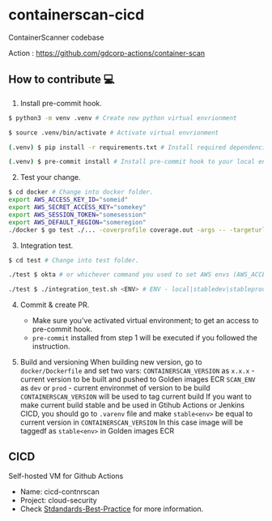 # containerscan-cicd

ContainerScanner codebase

Action : https://github.com/gdcorp-actions/container-scan

## How to contribute 💻

1. Install pre-commit hook.

```bash
$ python3 -m venv .venv # Create new python virtual envrionment

$ source .venv/bin/activate # Activate virtual envrionment

(.venv) $ pip install -r requirements.txt # Install required dependencies

(.venv) $ pre-commit install # Install pre-commit hook to your local env
```

2. Test your change.

```bash
$ cd docker # Change into docker folder.
export AWS_ACCESS_KEY_ID="someid"
export AWS_SECRET_ACCESS_KEY="somekey"
export AWS_SESSION_TOKEN="somesession"
export AWS_DEFAULT_REGION="someregion"
./docker $ go test ./... -coverprofile coverage.out -args -- -targeturl=some -githuburl=more -repo=test -commit=args -format=too -githubtoken=just -container=testing && go tool cover -func=coverage.out # Validate your code is passing unit test & covered.
```

3. Integration test.

```bash
$ cd test # Change into test folder.

./test $ okta # or whichever command you used to set AWS envs (AWS_ACCESS_KEY_ID, AWS_SECRET_ACCESS_KEY, and AWS_SESSION_TOKEN)

./test $ ./integration_test.sh <ENV> # ENV - local|stabledev|stableprod|v1.1.1|...
```

4. Commit & create PR.

   - Make sure you've activated virtual environment; to get an access to pre-commit hook.
   - `pre-commit` installed from step 1 will be executed if you followed the instruction.

5. Build and versioning
   When building new version, go to `docker/Dockerfile` and set two vars:
   `CONTAINERSCAN_VERSION` as `x.x.x` - current version to be built and pushed to Golden images ECR
   `SCAN_ENV` as `dev` or `prod` - current environmet of version to be build
   `CONTAINERSCAN_VERSION` will be used to tag current build
   If you want to make current build stable and be used in Gtihub Actions or Jenkins CICD,
   you should go to `.varenv` file and make `stable<env>` be equal to current version in `CONTAINERSCAN_VERSION`
   In this case image will be taggedf as `stable<env>` in Golden images ECR

## CICD

Self-hosted VM for Github Actions

- Name: cicd-contnrscan
- Project: cloud-security
- Check [Stdandards-Best-Practice](https://github.secureserver.net/CTO/guidelines/blob/master/Standards-Best-Practices/CICD/GitHubActions.md) for more information.
